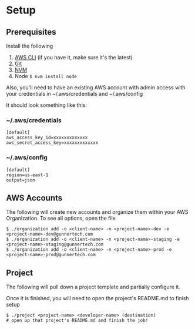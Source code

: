 # Setup

## Prerequisites

Install the following

1. [AWS CLI](https://docs.aws.amazon.com/cli/latest/userguide/cli-chap-install.html#install-tool-pip) (if you have it, make sure it's the latest)
2. [Git](https://git-scm.com/book/en/v2/Getting-Started-Installing-Git)
3. [NVM](https://github.com/creationix/nvm#installation-and-update)
4. Node ``$ nvm install node``

Also, you'll need to have an existing AWS account with admin access with your credentials in ~/.aws/credentials and ~/.aws/config

It should look something like this:

### ~/.aws/credentials
````
[default]
aws_access_key_id=xxxxxxxxxxxxx
aws_secret_access_key=xxxxxxxxxxxxx
````

### ~/.aws/config
````
[default]
region=us-east-1
output=json
````

## AWS Accounts

The following will create new accounts and organize them within your AWS Organization. To see all options, open the file

````
$ ./organization add -o <client-name> -n <project-name>-dev -e <project-name>-dev@gunnertech.com
$ ./organization add -o <client-name> -n <project-name>-staging -e <project-name>-staging@gunnertech.com
$ ./organization add -o <client-name> -n <project-name>-prod -e <project-name>-prod@gunnertech.com
````


## Project 

The following will pull down a project template and partially configure it.

Once it is finished, you will need to open the project's README.md to finish setup

````
$ ./project <project-name> <developer-name> (destination)
# open up that project's README.md and finish the job!
````
